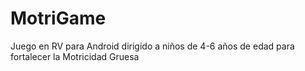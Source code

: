 # MotriGame
Juego en RV para Android dirigido a niños de 4-6 años de edad para fortalecer la Motricidad Gruesa
